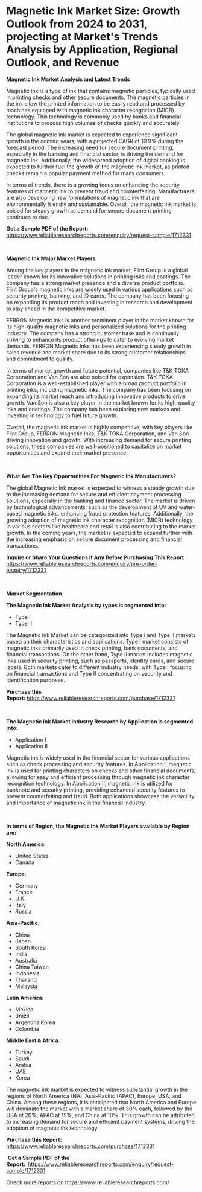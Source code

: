 <p><h1>Magnetic Ink Market Size: Growth Outlook from 2024 to 2031, projecting at Market's Trends Analysis by Application, Regional Outlook, and Revenue</h1></p><p><strong>Magnetic Ink Market Analysis and Latest Trends</strong></p>
<p><p>Magnetic ink is a type of ink that contains magnetic particles, typically used in printing checks and other secure documents. The magnetic particles in the ink allow the printed information to be easily read and processed by machines equipped with magnetic ink character recognition (MICR) technology. This technology is commonly used by banks and financial institutions to process high volumes of checks quickly and accurately.</p><p>The global magnetic ink market is expected to experience significant growth in the coming years, with a projected CAGR of 10.9% during the forecast period. The increasing need for secure document printing, especially in the banking and financial sector, is driving the demand for magnetic ink. Additionally, the widespread adoption of digital banking is expected to further fuel the growth of the magnetic ink market, as printed checks remain a popular payment method for many consumers.</p><p>In terms of trends, there is a growing focus on enhancing the security features of magnetic ink to prevent fraud and counterfeiting. Manufacturers are also developing new formulations of magnetic ink that are environmentally friendly and sustainable. Overall, the magnetic ink market is poised for steady growth as demand for secure document printing continues to rise.</p></p>
<p><strong>Get a Sample PDF of the Report:&nbsp;</strong> <a href="https://www.reliableresearchreports.com/enquiry/request-sample/1712331">https://www.reliableresearchreports.com/enquiry/request-sample/1712331</a></p>
<p>&nbsp;</p>
<p><strong>Magnetic Ink Major Market Players</strong></p>
<p><p>Among the key players in the magnetic ink market, Flint Group is a global leader known for its innovative solutions in printing inks and coatings. The company has a strong market presence and a diverse product portfolio. Flint Group's magnetic inks are widely used in various applications such as security printing, banking, and ID cards. The company has been focusing on expanding its product reach and investing in research and development to stay ahead in the competitive market.</p><p>FERRON Magnetic Inks is another prominent player in the market known for its high-quality magnetic inks and personalized solutions for the printing industry. The company has a strong customer base and is continually striving to enhance its product offerings to cater to evolving market demands. FERRON Magnetic Inks has been experiencing steady growth in sales revenue and market share due to its strong customer relationships and commitment to quality.</p><p>In terms of market growth and future potential, companies like T&K TOKA Corporation and Van Son are also poised for expansion. T&K TOKA Corporation is a well-established player with a broad product portfolio in printing inks, including magnetic inks. The company has been focusing on expanding its market reach and introducing innovative products to drive growth. Van Son is also a key player in the market known for its high-quality inks and coatings. The company has been exploring new markets and investing in technology to fuel future growth.</p><p>Overall, the magnetic ink market is highly competitive, with key players like Flint Group, FERRON Magnetic Inks, T&K TOKA Corporation, and Van Son driving innovation and growth. With increasing demand for secure printing solutions, these companies are well-positioned to capitalize on market opportunities and expand their market presence.</p></p>
<p>&nbsp;</p>
<p><strong>What Are The Key Opportunities For Magnetic Ink Manufacturers?</strong></p>
<p><p>The global Magnetic Ink market is expected to witness a steady growth due to the increasing demand for secure and efficient payment processing solutions, especially in the banking and finance sector. The market is driven by technological advancements, such as the development of UV and water-based magnetic inks, enhancing fraud protection features. Additionally, the growing adoption of magnetic ink character recognition (MICR) technology in various sectors like healthcare and retail is also contributing to the market growth. In the coming years, the market is expected to expand further with the increasing emphasis on secure document processing and financial transactions.</p></p>
<p><strong>Inquire or Share Your Questions If Any Before Purchasing This Report:</strong> <a href="https://www.reliableresearchreports.com/enquiry/pre-order-enquiry/1712331">https://www.reliableresearchreports.com/enquiry/pre-order-enquiry/1712331</a></p>
<p>&nbsp;</p>
<p><strong>Market Segmentation</strong></p>
<p><strong>The Magnetic Ink Market Analysis by types is segmented into:</strong></p>
<p><ul><li>Type I</li><li>Type II</li></ul></p>
<p><p>The Magnetic Ink Market can be categorized into Type I and Type II markets based on their characteristics and applications. Type I market consists of magnetic inks primarily used in check printing, bank documents, and financial transactions. On the other hand, Type II market includes magnetic inks used in security printing, such as passports, identity cards, and secure labels. Both markets cater to different industry needs, with Type I focusing on financial transactions and Type II concentrating on security and identification purposes.</p></p>
<p><strong>Purchase this Report:&nbsp;</strong><a href="https://www.reliableresearchreports.com/purchase/1712331">https://www.reliableresearchreports.com/purchase/1712331</a></p>
<p>&nbsp;</p>
<p><strong>The Magnetic Ink Market Industry Research by Application is segmented into:</strong></p>
<p><ul><li>Application I</li><li>Application II</li></ul></p>
<p><p>Magnetic ink is widely used in the financial sector for various applications such as check processing and security features. In Application I, magnetic ink is used for printing characters on checks and other financial documents, allowing for easy and efficient processing through magnetic ink character recognition technology. In Application II, magnetic ink is utilized for banknote and security printing, providing enhanced security features to prevent counterfeiting and fraud. Both applications showcase the versatility and importance of magnetic ink in the financial industry.</p></p>
<p>&nbsp;</p>
<p><strong>In terms of Region, the Magnetic Ink Market Players available by Region are:</strong></p>
<p>
    <p> <strong> North America: </strong>
        <ul>
            <li>United States</li>
            <li>Canada</li>
        </ul>
        </p> 
    <p> <strong> Europe: </strong>
        <ul>
            <li>Germany</li>
            <li>France</li>
            <li>U.K.</li>
            <li>Italy</li>
            <li>Russia</li>
        </ul>
        </p> 
    <p> <strong> Asia-Pacific: </strong>
        <ul>
            <li>China</li>
            <li>Japan</li>
            <li>South Korea</li>
            <li>India</li>
            <li>Australia</li>
            <li>China Taiwan</li>
            <li>Indonesia</li>
            <li>Thailand</li>
            <li>Malaysia</li>
        </ul>
        </p> 
    <p> <strong> Latin America: </strong>
        <ul>
            <li>Mexico</li>
            <li>Brazil</li>
            <li>Argentina Korea</li>
            <li>Colombia</li>
        </ul>
        </p> 
    <p> <strong> Middle East & Africa: </strong>
        <ul>
            <li>Turkey</li>
            <li>Saudi</li>
            <li>Arabia</li>
            <li>UAE</li>
            <li>Korea</li>
        </ul>
    </p>
    </p>
<p><p>The magnetic ink market is expected to witness substantial growth in the regions of North America (NA), Asia-Pacific (APAC), Europe, USA, and China. Among these regions, it is anticipated that North America and Europe will dominate the market with a market share of 30% each, followed by the USA at 20%, APAC at 15%, and China at 10%. This growth can be attributed to increasing demand for secure and efficient payment systems, driving the adoption of magnetic ink technology.</p></p>
<p><strong>Purchase this Report: </strong><a href="https://www.reliableresearchreports.com/purchase/1712331">https://www.reliableresearchreports.com/purchase/1712331</a></p>
<p>&nbsp;<strong>Get a Sample PDF of the Report:&nbsp;&nbsp;</strong><a href="https://www.reliableresearchreports.com/enquiry/request-sample/1712331">https://www.reliableresearchreports.com/enquiry/request-sample/1712331</a></p>
<p><strong></strong></p>
<p>Check more reports on https://www.reliableresearchreports.com/</p>
